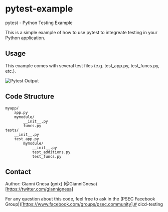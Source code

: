 # pytest-example
pytest - Python Testing Example

This is a simple example of how to use pytest to integreate testing in your Python application.


## Usage
This example comes with several test files (e.g. test_app.py, test_funcs.py, etc.).


![Pytest Output](https://github.com/ptracesecurity/pytest-example/blob/media/pytest_output.png)



## Code Structure

```
myapp/
    app.py
    mymodule/
        __init__.py
        funcs.py
tests/
    __init__.py
    test_app.py
        mymodule/
            __init__.py
            test_additions.py
            test_funcs.py
```

## Contact

Author: Gianni Gnesa (gnix) (@GianniGnesa)[https://twitter.com/giannignesa]

For any question about this code, feel free to ask in the (PSEC Facebook Group))[https://www.facebook.com/groups/psec.community].# cicd-testing
